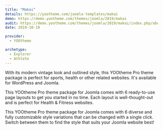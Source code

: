 ```yaml
---
title: "Makai"
details: https://yootheme.com/joomla-templates/makai
demo: https://demo.yootheme.com/themes/joomla/2019/makai
audit: https://demo.yootheme.com/themes/joomla/2019/makai/index.php/about-us/blog
date: 2019-10-10

provider:
  - YOOtheme

archetype:
  - Explorer
  - Athlete
---
```


With its modern vintage look and outlined style, this YOOtheme Pro theme package is perfect for sports, health or other related websites. It's available for WordPress and Joomla.

This YOOtheme Pro theme package for Joomla comes with 6 ready-to-use page layouts to get you started in no time. Each layout is well-thought-out and is perfect for Health & Fitness websites.

This YOOtheme Pro theme package for Joomla comes with 6 diverse and fully customizable style variations that can be changed with a single click. Switch between them to find the style that suits your Joomla website best!
